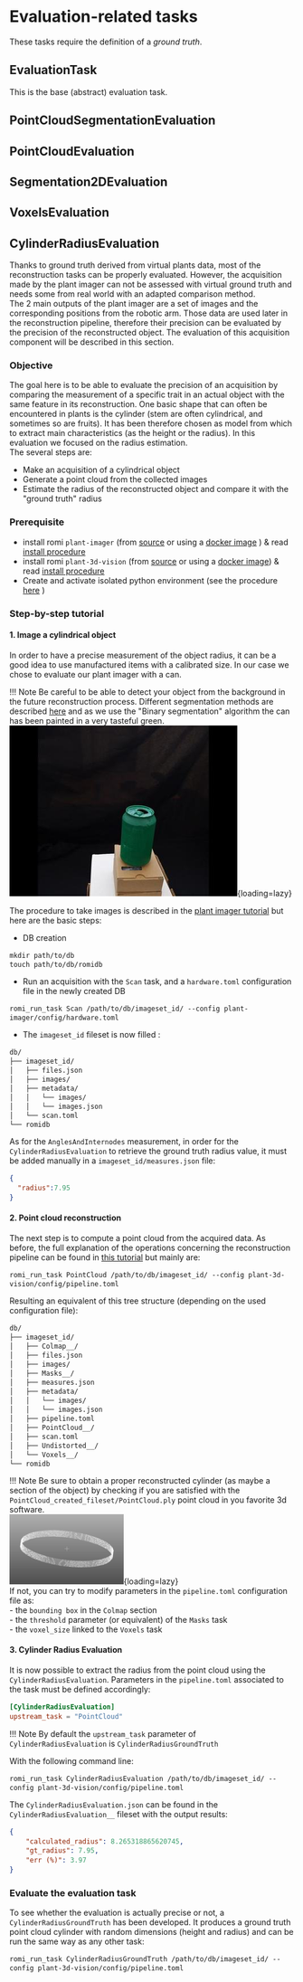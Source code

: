 Evaluation-related tasks
===

These tasks require the definition of a *ground truth*.

## EvaluationTask

This is the base (abstract) evaluation task.

## PointCloudSegmentationEvaluation

## PointCloudEvaluation

## Segmentation2DEvaluation

## VoxelsEvaluation


## CylinderRadiusEvaluation
Thanks to ground truth derived from virtual plants data, most of the reconstruction tasks can be properly evaluated.
However, the acquisition made by the plant imager can not be assessed with virtual ground truth and needs some from real world with an adapted comparison method.  
The 2 main outputs of the plant imager are a set of images and the corresponding positions from the robotic arm.
Those data are used later in the reconstruction pipeline, therefore their precision can be evaluated by the precision of the reconstructed object.
The evaluation of this acquisition component will be described in this section.

### Objective
The goal here is to be able to evaluate the precision of an acquisition by comparing the measurement of a specific trait in an actual object with the same feature in its reconstruction.
One basic shape that can often be encountered in plants is the cylinder (stem are often cylindrical, and sometimes so are fruits). 
It has been therefore chosen as model from which to extract main characteristics (as the height or the radius).
In this evaluation we focused on the radius estimation.  
The several steps are:  

* Make an acquisition of a cylindrical object  
* Generate a point cloud from the collected images  
* Estimate the radius of the reconstructed object and compare it with the "ground truth" radius  


### Prerequisite

* install romi `plant-imager` (from [source](https://github.com/romi/plant-imager) or using a [docker image](../docker/plantimager_docker.md) ) & read [install procedure](../install/plant_imager_setup.md)
* install romi `plant-3d-vision` (from [source](https://github.com/romi/plant-3d-vision) or using a [docker image](../docker/plantinterpreter_docker.md)) & read [install procedure](../install/plant_reconstruction_setup.md)
* Create and activate isolated python environment (see the procedure [here](../../install/create_env.md) )

### Step-by-step tutorial

#### 1. Image a cylindrical object  
In order to have a precise measurement of the object radius, it can be a good idea to use manufactured items with a calibrated size.
In our case we chose to evaluate our plant imager with a can.

!!! Note
    Be careful to be able to detect your object from the background in the future reconstruction process. 
    Different segmentation methods are described [here](../explanations/segmentation.md) and as we use the "Binary segmentation" algorithm the can has been painted in a very tasteful green.  
    ![Green can for evaluation](../../../assets/images/green_can_evaluation.jpg){loading=lazy}  


The procedure to take images is described in the [plant imager tutorial](../tutorials/hardware_scan.md) but here are the basic steps:  

* DB creation  
```shell
mkdir path/to/db
touch path/to/db/romidb
```
* Run an acquisition with the `Scan` task, and a `hardware.toml` configuration file in the newly created DB  
```shell
romi_run_task Scan /path/to/db/imageset_id/ --config plant-imager/config/hardware.toml
```
* The `imageset_id` fileset is now filled :  
```
db/
├── imageset_id/
│   ├── files.json
│   ├── images/
│   ├── metadata/
│   │   └── images/
│   │   └── images.json
│   └── scan.toml
└── romidb
```

As for the `AnglesAndInternodes` measurement, in order for the `CylinderRadiusEvaluation` to retrieve the ground truth radius value, it must be added manually in a `imageset_id/measures.json` file:
```json
{
  "radius":7.95
}
```

#### 2. Point cloud reconstruction 
The next step is to compute a point cloud from the acquired data.
As before, the full explanation of the operations concerning the reconstruction pipeline can be found in [this tutorial](../tutorials/reconstruct_scan.md) but mainly are:
```shell
romi_run_task PointCloud /path/to/db/imageset_id/ --config plant-3d-vision/config/pipeline.toml
```

Resulting an equivalent of this tree structure (depending on the used configuration file):
```
db/
├── imageset_id/
│   ├── Colmap__/
│   ├── files.json
│   ├── images/
│   ├── Masks__/
│   ├── measures.json
│   ├── metadata/
│   │   └── images/
│   │   └── images.json
│   ├── pipeline.toml
│   ├── PointCloud__/
│   ├── scan.toml
│   ├── Undistorted__/
│   └── Voxels__/
└── romidb
```

!!! Note
    Be sure to obtain a proper reconstructed cylinder (as maybe a section of the object) by checking if you are satisfied with the `PointCloud_created_fileset/PointCloud.ply` point cloud in you favorite 3d software.  
    ![can section point cloud](../../../assets/images/can_section_pcd.png){loading=lazy}   
    If not, you can try to modify parameters in the `pipeline.toml` configuration file as:    
    - the `bounding box` in the `Colmap` section  
    - the `threshold` parameter (or equivalent) of the `Masks` task  
    - the `voxel_size` linked to the `Voxels` task


#### 3. Cylinder Radius Evaluation
It is now possible to extract the radius from the point cloud using the `CylinderRadiusEvaluation`.
Parameters in the `pipeline.toml` associated to the task must be defined accordingly:
```toml
[CylinderRadiusEvaluation]
upstream_task = "PointCloud"
```

!!! Note
    By default the `upstream_task` parameter of `CylinderRadiusEvaluation` is `CylinderRadiusGroundTruth`

With the following command line:
```shell
romi_run_task CylinderRadiusEvaluation /path/to/db/imageset_id/ --config plant-3d-vision/config/pipeline.toml
```

The `CylinderRadiusEvaluation.json` can be found in the `CylinderRadiusEvaluation__` fileset with the output results:
```json
{
    "calculated_radius": 8.265318865620745,
    "gt_radius": 7.95,
    "err (%)": 3.97
}
```

### Evaluate the evaluation task
To see whether the evaluation is actually precise or not, a `CylinderRadiusGroundTruth` has been developed.
It produces a ground truth point cloud cylinder with random dimensions (height and radius) and can be run the same way as any other task:
```shell
romi_run_task CylinderRadiusGroundTruth /path/to/db/imageset_id/ --config plant-3d-vision/config/pipeline.toml
```